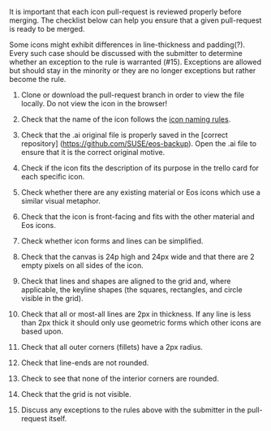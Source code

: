 It is important that each icon pull-request is reviewed properly before merging. The checklist below can help you ensure that a given pull-request is ready to be  merged.

Some icons might exhibit differences in line-thickness and padding(?). Every such case should be discussed with the submitter to determine whether an exception to the rule is warranted (#15). Exceptions are allowed but should stay in the minority or they are no longer exceptions but rather become the rule.

1. Clone or download the pull-request branch in order to view the file locally. Do not view the icon in the browser!

1. Check that the name of the icon follows the [icon naming rules](https://gitlab.com/SUSE-UIUX/eos/wikis/Designing-and-compiling-svg-icons#naming-conventions-for-icons-files).

1. Check that the .ai original file is properly saved in the [correct repository] (https://github.com/SUSE/eos-backup). Open the .ai file to ensure that it is the correct original motive.

1. Check if the icon fits the description of its purpose in the trello card for each specific icon.

1. Check whether there are any existing material or Eos icons which use a similar visual metaphor.

1. Check that the icon is front-facing and fits with the other material and Eos icons.

1. Check whether icon forms and lines can be simplified.

1. Check that the canvas is 24p high and 24px wide and that there are 2 empty pixels on all sides of the icon.

1. Check that lines and shapes are aligned to the grid and, where applicable, the keyline shapes (the squares, rectangles, and circle visible in the grid).

1. Check that all or most-all lines are 2px in thickness. If any line is less than 2px thick it should only use geometric forms which other icons are based upon.

1. Check that all outer corners (fillets) have a 2px radius. 

1. Check that line-ends are not rounded.

1. Check to see that none of the interior corners are rounded.

1. Check that the grid is not visible.

1. Discuss any exceptions to the rules above with the submitter in the pull-request itself.
